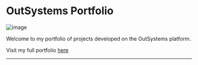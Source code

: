 # OutSystems Portfolio

![image](https://github.com/user-attachments/assets/14b23cf1-92e7-4ff4-90b1-8e6aec75fd6d)

Welcome to my portfolio of projects developed on the OutSystems platform.  

Visit my full portfolio [here](https://personal-wmszd6ce.outsystemscloud.com/Portfolio/Portfolio) 

<!--
### Project 1 - OutSystems Questions Hub

A responsive web app quiz designed to help users prepare for outsystems exams. Built using OutSystems, the quiz features a clean interface accessible across desktop and mobile devices. It includes an administrator page with a straightforward CRUD system for managing questions efficiently.

Reactive Web App:

https://personal-wmszd6ce.outsystemscloud.com/main/OutsytemsQuestionsHub

Administrator Page View:

https://personal-wmszd6ce.outsystemscloud.com/main/Admin

-->

---

